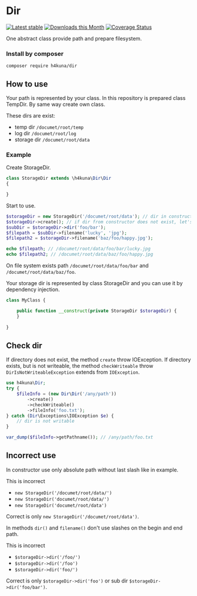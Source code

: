 # Dir

[![Latest stable](https://img.shields.io/packagist/v/h4kuna/dir.svg)](https://packagist.org/packages/h4kuna/dir)
[![Downloads this Month](https://img.shields.io/packagist/dm/h4kuna/dir.svg)](https://packagist.org/packages/h4kuna/dir)
[![Coverage Status](https://coveralls.io/repos/github/h4kuna/dir/badge.svg?branch=master)](https://coveralls.io/github/h4kuna/dir?branch=master)

One abstract class provide path and prepare filesystem.

### Install by composer 
```
composer require h4kuna/dir
```

## How to use

Your path is represented by your class. In this repository is prepared class TempDir. By same way create own class.


These dirs are exist:
- temp dir `/documet/root/temp`
- log dir `/documet/root/log`
- storage dir `/documet/root/data`

### Example
Create StorageDir.

```php
class StorageDir extends \h4kuna\Dir\Dir 
{

}
```

Start to use.
```php
$storageDir = new StorageDir('/documet/root/data'); // dir in constructor does not check
$storageDir->create(); // if dir from constructor does not exist, let's check and create
$subDir = $storageDir->dir('foo/bar');
$filepath = $subDir->filename('lucky', 'jpg');
$filepath2 = $storageDir->filename('baz/foo/happy.jpg');

echo $filepath; // /documet/root/data/foo/bar/lucky.jpg
echo $filepath2; // /documet/root/data/baz/foo/happy.jpg
```
On file system exists path `/documet/root/data/foo/bar` and `/documet/root/data/baz/foo`.

Your storage dir is represented by class StorageDir and you can use it by dependency injection.

```php
class MyClass {

    public function __construct(private StorageDir $storageDir) {
    }
    
}
```

## Check dir

If directory does not exist, the method `create` throw IOException. If directory exists, but is not writeable, the method `checkWriteable` throw `DirIsNotWriteableException` extends from `IOException`.

```php
use h4kuna\Dir;
try {
    $fileInfo = (new Dir\Dir('/any/path'))
        ->create()
        ->checkWriteable()
        ->fileInfo('foo.txt');
} catch (Dir\Exceptions\IOException $e) {
    // dir is not writable
}

var_dump($fileInfo->getPathname()); // /any/path/foo.txt
```

## Incorrect use

In constructor use only absolute path without last slash like in example. 

This is incorrect

- `new StorageDir('/documet/root/data/')`
- `new StorageDir('documet/root/data/')`
- `new StorageDir('documet/root/data')`

Correct is only `new StorageDir('/documet/root/data')`.

In methods `dir()` and `filename()` don't use slashes on the begin and end path.

This is incorrect

- `$storageDir->dir('/foo/')`
- `$storageDir->dir('/foo')`
- `$storageDir->dir('foo/')`
  
Correct is only `$storageDir->dir('foo')` or sub dir `$storageDir->dir('foo/bar')`.
